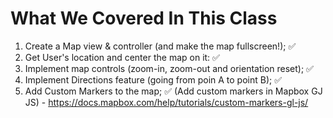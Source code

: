 # What We Covered In This Class

1. Create a Map view & controller (and make the map fullscreen!); ✅
2. Get User's location and center the map on it: ✅
3. Implement map controls (zoom-in, zoom-out and orientation reset); ✅
4. Implement Directions feature (going from poin A to point B); ✅
5. Add Custom Markers to the map; ✅ (Add custom markers in Mapbox GJ JS) - https://docs.mapbox.com/help/tutorials/custom-markers-gl-js/
